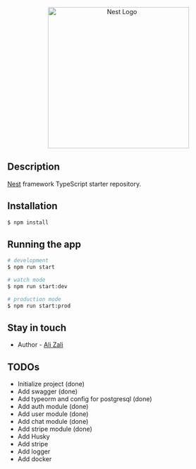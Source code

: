 <p align="center">
  <a href="http://nestjs.com/" target="blank"><img src="https://nestjs.com/img/logo_text.svg" width="320" alt="Nest Logo" /></a>
</p>

## Description

[Nest](https://github.com/nestjs/nest) framework TypeScript starter repository.

## Installation

```bash
$ npm install
```

## Running the app

```bash
# development
$ npm run start

# watch mode
$ npm run start:dev

# production mode
$ npm run start:prod
```

## Stay in touch

- Author - [Ali Zali](ali.zali.dev@gmail.com)

## TODOs

- Initialize project (done)
- Add swagger (done)
- Add typeorm and config for postgresql (done)
- Add auth module (done)
- Add user module (done)
- Add chat module (done)
- Add stripe module (done)
- Add Husky
- Add stripe
- Add logger
- Add docker
